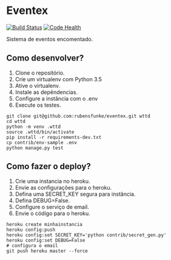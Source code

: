 # Eventex 

[![Build Status](https://travis-ci.org/rubensfunke/wttd.svg?branch=master)](https://travis-ci.org/rubensfunke/wttd)
[![Code Health](https://landscape.io/github/rubensfunke/wttd/master/landscape.svg?style=flat)](https://landscape.io/github/rubensfunke/wttd/master)

Sistema de eventos encomentado.

## Como desenvolver?

1. Clone o repositório.
2. Crie um virtualenv com Python 3.5
3. Ative o virtualenv.
4. Instale as depêndencias.
5. Configure a instância com o .env
6. Execute os testes.

```console
git clone git@github.com:rubensfunke/eventex.git wttd
cd wttd
python -m venv .wttd
source .wttd/bin/activate
pip install -r requirements-dev.txt
cp contrib/env-sample .env
python manage.py test
```

## Como fazer o deploy?

1. Crie uma instancia no heroku.
2. Envie as configurações para o heroku.
3. Defina uma SECRET_KEY segura para instância.
4. Defina DEBUG=False.
5. Configure o serviço de email.
6. Envie o código para o heroku.

``` console
heroku create minhainstancia
heroku config:push
heroku config:set SECRET_KEY='python contrib/secret_gen.py'
heroku config:set DEBUG=False
# configura o email
git push heroku master --force 
```